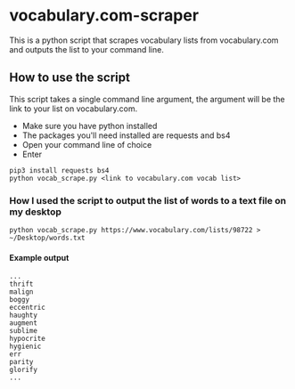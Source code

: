# vocabulary.com-scraper
This is a python script that scrapes vocabulary lists from vocabulary.com and outputs the list to your command line.

## How to use the script
This script takes a single command line argument, the argument will be the link to your list on vocabulary.com.
* Make sure you have python installed
* The packages you'll need installed are requests and bs4
* Open your command line of choice
* Enter 
```
pip3 install requests bs4
python vocab_scrape.py <link to vocabulary.com vocab list>
```

### How I used the script to output the list of words to a text file on my desktop
```
python vocab_scrape.py https://www.vocabulary.com/lists/98722 > ~/Desktop/words.txt
```
#### Example output
```
...
thrift
malign
boggy
eccentric
haughty
augment
sublime
hypocrite
hygienic
err
parity
glorify
...
```


